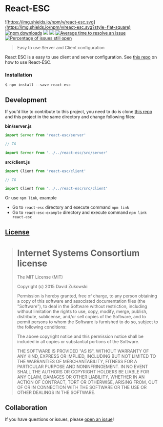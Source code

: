 # React-ESC 
![https://img.shields.io/npm/v/react-esc.svg](https://img.shields.io/npm/v/react-esc.svg?style=flat-square) [![npm downloads](https://img.shields.io/npm/dt/react-esc.svg?maxAge=2592000&style=flat-square)](https://npm-stat.com/charts.html?package=react-esc) [![](https://img.shields.io/github/issues-raw/tripss/react-esc.svg?style=flat-square)](https://github.com/tripss/react-esc/issues) [![](https://img.shields.io/david/tripss/react-esc.svg?style=flat-square)](https://david-dm.org/tripss/react-esc#info=dependencies)
[![Average time to resolve an issue](http://isitmaintained.com/badge/resolution/tripss/react-esc.svg)](http://isitmaintained.com/project/tripss/react-esc "Average time to resolve an issue") [![Percentage of issues still open](http://isitmaintained.com/badge/open/tripss/react-esc.svg)](http://isitmaintained.com/project/tripss/react-esc "Percentage of issues still open")

> Easy to use Server and Client configuration

React ESC is a easy to use client and server configuration.
See [this repo](https://github.com/TriPSs/react-esc-example) on how to use React-ESC.

### Installation
```shell
$ npm install --save react-esc
```

## Development

If you'd like to contribute to this project, you need to do is clone
[this repo](https://github.com/TriPSs/react-esc-example) and this project in the same directory and change following files:

**bin/server.js**
```js
import Server from 'react-esc/server'

// TO

import Server from '../../react-esc/src/server'
```

**src/client.js**
```js
import Client from 'react-esc/client'

// TO

import Client from '../../react-esc/src/client'
```

Or use `npm link`, example
- Go to `react-esc` directory and execute command `npm link`
- Go to `react-esc-example` directory and execute command `npm link react-esc`

## [License](https://github.com/tripss/react-esc/blob/master/LICENSE)

> Internet Systems Consortium license
> ===================================
>
> The MIT License (MIT)
>  
> Copyright (c) 2015 David Zukowski
>  
> Permission is hereby granted, free of charge, to any person obtaining a copy
> of this software and associated documentation files (the "Software"), to deal
> in the Software without restriction, including without limitation the rights
> to use, copy, modify, merge, publish, distribute, sublicense, and/or sell
> copies of the Software, and to permit persons to whom the Software is
> furnished to do so, subject to the following conditions:
>  
> The above copyright notice and this permission notice shall be included in all
> copies or substantial portions of the Software.
>  
> THE SOFTWARE IS PROVIDED "AS IS", WITHOUT WARRANTY OF ANY KIND, EXPRESS OR
> IMPLIED, INCLUDING BUT NOT LIMITED TO THE WARRANTIES OF MERCHANTABILITY,
> FITNESS FOR A PARTICULAR PURPOSE AND NONINFRINGEMENT. IN NO EVENT SHALL THE
> AUTHORS OR COPYRIGHT HOLDERS BE LIABLE FOR ANY CLAIM, DAMAGES OR OTHER
> LIABILITY, WHETHER IN AN ACTION OF CONTRACT, TORT OR OTHERWISE, ARISING FROM,
> OUT OF OR IN CONNECTION WITH THE SOFTWARE OR THE USE OR OTHER DEALINGS IN THE
> SOFTWARE.

## Collaboration

If you have questions or issues, please [open an issue](https://github.com/TriPSs/react-esc/issues)!